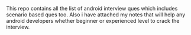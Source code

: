 This repo contains all the list of android interview ques which includes scenario based ques too. Also i have attached my notes that will help any android developers whether beginner or 
experienced level to crack the interview.
